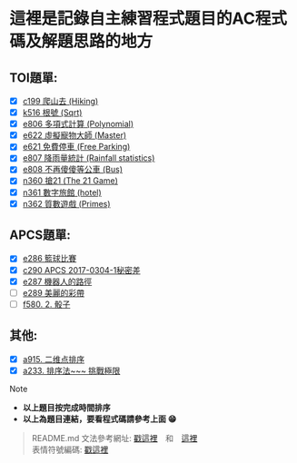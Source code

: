 # 這裡是記錄自主練習程式題目的AC程式碼及解題思路的地方


## TOI題單:
- [x] [c199 爬山去 (Hiking)](https://zerojudge.tw/ShowProblem?problemid=c199)
- [x] [k516 根號 (Sqrt)](https://zerojudge.tw/ShowProblem?problemid=k516)
- [x] [e806 多項式計算 (Polynomial)](https://zerojudge.tw/ShowProblem?problemid=e806)
- [x] [e622 虛擬寵物大師 (Master)](https://zerojudge.tw/ShowProblem?problemid=e622)
- [x] [e621 免費停車 (Free Parking)](https://zerojudge.tw/ShowProblem?problemid=e621)
- [x] [e807 降雨量統計 (Rainfall statistics)](https://zerojudge.tw/ShowProblem?problemid=e807)
- [x] [e808 不再傻傻等公車 (Bus)](https://zerojudge.tw/ShowProblem?problemid=e808)
- [x] [n360 搶21 (The 21 Game)](https://zerojudge.tw/ShowProblem?problemid=n360)
- [x] [n361 數字旅館 (hotel)](https://zerojudge.tw/ShowProblem?problemid=n361)
- [x] [n362 質數遊戲 (Primes)](https://zerojudge.tw/ShowProblem?problemid=n362)

## APCS題單:
- [x] [e286 籃球比賽](https://zerojudge.tw/ShowProblem?problemid=e286)
- [x] [c290 APCS 2017-0304-1秘密差](https://zerojudge.tw/ShowProblem?problemid=c290)
- [x] [e287 機器人的路徑](https://zerojudge.tw/ShowProblem?problemid=e287)
- [ ] [e289 美麗的彩帶](https://zerojudge.tw/ShowProblem?problemid=e289)
- [ ] [f580. 2. 骰子](https://zerojudge.tw/ShowProblem?problemid=f580)

## 其他:
- [x] [a915. 二维点排序](https://zerojudge.tw/ShowProblem?problemid=a915)
- [x] [a233. 排序法~~~ 挑戰極限](https://zerojudge.tw/ShowProblem?problemid=a233)

> [!NOTE]
> - **以上題目按完成時間排序**
> - **以上為題目連結，要看程式碼請參考上面 :grin:**


> README.md 文法參考網址: [戳這裡](https://docs.github.com/zh/get-started/writing-on-github/getting-started-with-writing-and-formatting-on-github/basic-writing-and-formatting-syntax)　和　[這裡](https://github.com/fr407041/MarkdownTutorial)  
> 表情符號編碼: [戳這裡](https://github.com/ikatyang/emoji-cheat-sheet/blob/master/README.md)



<!--~~我好閒喔跑來寫這東西還玩一堆奇奇怪怪的程式 :sweat_smile:~~--!>


